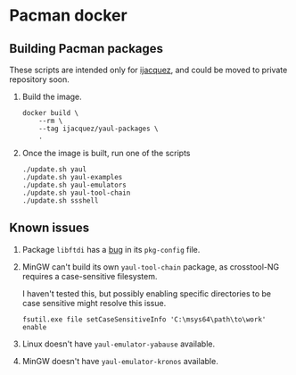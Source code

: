 Pacman docker
===

## Building Pacman packages

These scripts are intended only for [ijacquez](https://github.com/ijacquez), and
could be moved to private repository soon.

1. Build the image.

       docker build \
           --rm \
           --tag ijacquez/yaul-packages \
           .

2. Once the image is built, run one of the scripts

       ./update.sh yaul
       ./update.sh yaul-examples
       ./update.sh yaul-emulators
       ./update.sh yaul-tool-chain
       ./update.sh ssshell

## Known issues

1. Package `libftdi` has a [bug](https://bugs.archlinux.org/task/69115) in its
   `pkg-config` file.

2. MinGW can't build its own `yaul-tool-chain` package, as crosstool-NG requires
   a case-sensitive filesystem.

   I haven't tested this, but possibly enabling specific directories to be case
   sensitive might resolve this issue.

       fsutil.exe file setCaseSensitiveInfo 'C:\msys64\path\to\work' enable

3. Linux doesn't have `yaul-emulator-yabause` available.

4. MinGW doesn't have `yaul-emulator-kronos` available.
